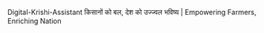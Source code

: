 Digital-Krishi-Assistant
किसानों को बल, देश को उज्ज्वल भविष्य | Empowering Farmers, Enriching Nation

